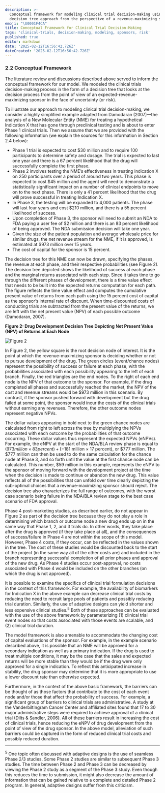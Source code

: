 ```yaml
---
description: >-
  Conceptual framework for modeling clinical trial decision-making using a
  decision tree approach from the perspective of a revenue-maximizing sponsor.
emoji: "\U0001F4CA"
title: Conceptual Framework for Clinical Trial Decision-Making
tags: 'clinical-trials, decision-making, modeling, sponsors, risk'
published: true
editor: markdown
date: '2025-02-12T16:56:42.726Z'
dateCreated: '2025-02-12T16:56:42.726Z'
---
```

### 2.2 Conceptual Framework

The literature review and discussions described above served to inform the conceptual framework for our model. We modeled the clinical trials decision-making process in the form of a decision tree that looks at the decision process from the point of view of an expected-revenue-maximizing sponsor in the face of uncertainty (or risk).

To illustrate our approach to modeling clinical trial decision-making, we consider a highly simplified example adapted from Damodaran (2007)—the analysis of a New Molecular Entity (NME) for treating a hypothetical Indication X that has gone through preclinical testing and is about to enter Phase 1 clinical trials. Then we assume that we are provided with the following information (we explain the sources for this information in Section 2.4 below):

- Phase 1 trial is expected to cost $30 million and to require 100 participants to determine safety and dosage. The trial is expected to last one year and there is a 67 percent likelihood that the drug will successfully complete the first phase.
- Phase 2 involves testing the NME’s effectiveness in treating Indication X on 250 participants over a period of around two years. This phase is expected to cost $45 million and the agent will need to demonstrate a statistically significant impact on a number of clinical endpoints to move on to the next phase. There is only a 41 percent likelihood that the drug will prove successful in treating Indication X.
- In Phase 3, the testing will be expanded to 4,000 patients. The phase will last four years and cost $210 million, and there is a 55 percent likelihood of success.
- Upon completion of Phase 3, the sponsor will need to submit an NDA to FDA paying a user fee of $2 million and there is an 83 percent likelihood of being approved. The NDA submission decision will take one year.
- Given the size of the patient population and average wholesale price for similar drugs, the net revenue stream for the NME, if it is approved, is estimated at $973 million over 15 years.
- The cost of capital for the sponsor is 15 percent.

The decision tree for this NME can now be drawn, specifying the phases, the revenue at each phase, and their respective probabilities (see Figure 2). The decision tree depicted shows the likelihood of success at each phase and the marginal returns associated with each step. Since it takes time to go through the different phases of development, there is a time value effect that needs to be built into the expected returns computation for each path. The figure reflects the time value effect and computes the cumulative present value of returns from each path using the 15 percent cost of capital as the sponsor’s internal rate of discount. When time-discounted costs of conducting trials are subtracted from the present value of the returns, we are left with the net present value (NPV) of each possible outcome (Damodaran, 2007).

**Figure 2: Drug Development Decision Tree Depicting Net Present Value (NPV) of Returns at Each Node**

![Figure 2](https://aspe.hhs.gov/sites/default/files/private/images-reports/examination-clinical-trial-costs-and-barriers-drug-development/Figure%202.png)

In Figure 2, the yellow square is the root decision node of interest. It is the point at which the revenue-maximizing sponsor is deciding whether or not to pursue development of the drug. The green circles (event/chance nodes) represent the possibility of success or failure at each phase, with the probabilities associated with each possibility appearing to the left of each branch. Finally, the red triangles are the end nodes. To the right of each end node is the NPV of that outcome to the sponsor. For example, if the drug completed all phases and successfully reached the market, the NPV of the cost and revenue streams would be $973 million in this scenario. By contrast, if the sponsor pushed forward with development but the drug failed at some point, the sponsor would incur the costs of the clinical trials without earning any revenues. Therefore, the other outcome nodes represent negative NPVs.

The dollar values appearing in bold next to the green chance nodes are calculated from right to left across the tree by multiplying the NPVs associated with each outcome by the probabilities of that outcome occurring. These dollar values thus represent the expected NPVs (eNPVs). For example, the eNPV at the start of the NDA/BLA review phase is equal to ($973 million × 83 percent) + (-$181 million × 17 percent), or $777 million. The $777 million can then be used to do the same calculation for the chance node at Phase 3, and so forth until the value at the first chance node can be calculated. This number, $59 million in this example, represents the eNPV to the sponsor of moving forward with the development project at the time when the decision is made to continue or abandon the new drug. This value reflects all of the possibilities that can unfold over time clearly depicting the sub-optimal choices that a revenue-maximizing sponsor should reject. The decision tree also characterizes the full range of outcomes, with the worst case scenario being failure in the NDA/BLA review stage to the best case scenario of FDA approval.

Phase 4 post-marketing studies, as described earlier, do not appear in Figure 2 as part of the decision tree because they do not play a role in determining which branch or outcome node a new drug ends up on in the same way that Phase 1, 2, and 3 trials do. In other words, they take place after the drug is approved (if they take place at all), and the consequences of success/failure in Phase 4 are not within the scope of this model. However, Phase 4 costs, if they occur, can be reflected in the values shown in the tree. The cost of these studies would be discounted back to the start of the project (in the same way all of the other costs are) and included in the branch representing successful completion of all prior phases and approval of the new drug. As Phase 4 studies occur post-approval, no costs associated with Phase 4 would be included on the other branches (on which the drug is not approved).

It is possible to examine the specifics of clinical trial formulation decisions in the context of this framework. For example, the availability of biomarkers for Indication X in the above example can decrease clinical trial costs by reducing the need to recruit large pools of patients and possibly reducing trial duration. Similarly, the use of adaptive designs can yield shorter and less expensive clinical studies.<sup>5</sup> Both of these approaches can be evaluated with the use of the above framework by parameterizing (1) clinical trial event nodes so that costs associated with those events are scalable, and (2) clinical trial duration.

The model framework is also amenable to accommodate the changing cost of capital evaluations of the sponsor. For example, in the example scenario described above, it is possible that an NME will be approved for a secondary indication as well as a primary indication. If the drug is used to treat multiple conditions, it may be the case that the sales and expected returns will be more stable than they would be if the drug were only approved for a single indication. To reflect this anticipated increase in stability, the drug sponsor may determine that it is more appropriate to use a lower discount rate than otherwise expected.

Furthermore, in the context of the above basic framework, the barriers can be thought of as those factors that contribute to the cost of each event node and/or those that affect the probability of success. For example, a significant group of barriers to clinical trials are administrative. A study at the VanderbiltIngram Cancer Center and affiliated sites found that 17 to 30 major administrative steps were required to achieve approval of a clinical trial (Dilts & Sandler, 2006). All of these barriers result in increasing the cost of clinical trials, hence reducing the eNPV of drug development from the point of view of the drug sponsor. In the above model, alleviation of such barriers could be captured in the form of reduced clinical trial costs and possibly reduced duration.

---

<sup>5</sup> One topic often discussed with adaptive designs is the use of seamless Phase 2/3 studies. Some Phase 2 studies are similar to subsequent Phase 3 studies. The time between Phase 2 and Phase 3 can be decreased by viewing the Phase 2 study as a segment of the Phase 3 study. Even though this reduces the time to submission, it might also decrease the amount of information that can be gained relative to a complete and detailed Phase 2 program. In general, adaptive designs suffer from this criticism.


